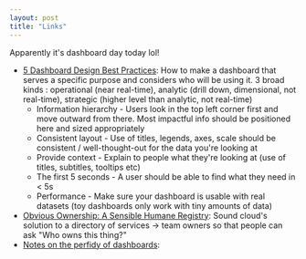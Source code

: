 ```yaml
---
layout: post
title: "Links"
---
```


Apparently it's dashboard day today lol!

* [5 Dashboard Design Best Practices](https://www.influxdata.com/blog/5-dashboard-design-best-practices/?ck_subscriber_id=185275687): How to make a dashboard that serves a specific purpose and considers who will be using it. 3 broad kinds : operational (near real-time), analytic (drill down, dimensional, not real-time), strategic (higher level than analytic, not real-time)
  * Information hierarchy - Users look in the top left corner first and move outward from there. Most impactful info should be positioned here and sized appropriately
  * Consistent layout - Use of titles, legends, axes, scale should be consistent / well-thought-out for the data you're looking at
  * Provide context - Explain to people what they're looking at (use of titles, subtitles, tooltips etc)
  * The first 5 seconds - A user should be able to find what they need in < 5s
  * Performance - Make sure your dashboard is usable with real datasets (toy dashboards only work with tiny amounts of data)
* [Obvious Ownership: A Sensible Humane Registry](https://developers.soundcloud.com/blog/obvious-ownership-humane-registry?ck_subscriber_id=185275687): Sound cloud's solution to a directory of services -> team owners so that people can ask "Who owns this thing?"
* [Notes on the perfidy of dashboards](https://charity.wtf/2021/08/09/notes-on-the-perfidy-of-dashboards/):
